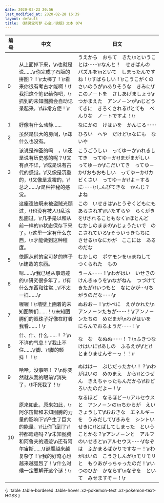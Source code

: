 ```yaml
---
date: 2020-02-23 20:56
last_modified_at: 2020-02-28 16:39
layout: default
title: 《精灵宝可梦 心金／魂银》文本 074
---
```

| 编号 | 中文 | 日文 |
| ---- | ---- | ---- |
| 0 | 从上面掉下来，\n也就是说……\r你完成了石版的拼图？！\r太棒了！\r看来你很有考古才能啊！\f我把这个笔记给你吧，\r抓到的未知图腾会自动记录起来，\f非常方便！\r | うえから　おちて　きた\nということは⋯⋯\rなんと！　せきばんの　パズルを\nといて　しまったんですね！\rすばらしい！\rこうこがくの　さいのうが\nありそうな　きみに\fこのノ－トを　さしあげましょう\rつかまえた　アンノ－ンが\nじどうてきに　きろくされる\fとても　べんりな　ノ－トですよ！\r |
| 1 | 好像有什么动静…… | なにかの　けはいを　かんじる⋯⋯ |
| 2 | 虽然是很大的房间，\n却什么也没有。 | ひろい　へや　だけど\nなにも　ないや |
| 3 | 该说是神圣的吗　，\n还是说有历史感的呢？\f又有点不详，\f或是说有古代的感觉。\f又像是沉重的，\f又像是发霉的，\f总之……\r是种神秘的感觉。 | こうごうしい　ってゆ－か\nれきしてき　ってゆ－か\fまがまがしい　ってゆ－か\fこだいてき　ってゆ－か\fおもおもしい　ってゆ－か\fカビくさい　ってゆ－か\fよ－するに⋯⋯\rしんぴてきな　かんじ？　よね |
| 4 | 这座遗迹既未被盗贼光顾过，\f也没有被人\f乱涂乱画过，\r几乎是以和从前一样的\n状态保存下来了。\r这里一定有什么东西，\n才能做到这种程度。 | この　いせきは\nとうぞくどもにも　あらされず\fいたずらや　らくがきを\fされることもなく\rほとんど　むかしのままの\nじょうたいで　のこされている\rそういうきもちに　させる\nなにかが　ここには　あるのだな |
| 5 | 依照从前的宝可梦的样子\n建造的东西。 | むかしの　ポケモンを\nまねして　つくられた　もの |
| 6 | 嗯……\r我已经从事遗迹的\n研究很多年了，\f有什么东西和往常…\f不太一样……\r | う－ん⋯⋯！\rわがはい　いせきの　けんきゅうを\nながねん　つづけてきたが\fいつもと　なにかが⋯\fちがうのだな⋯⋯\r |
| 7 | 喔喔！\r墙壁上画着的未知图腾们……！\r未知图腾们的眼珠子好像在盯着我看……！\r | ぬおお－！\rかべに　えがかれた\nアンノ－ンたちが⋯⋯！\rアンノ－ンたちの　めだまが\nわがはいを　にらんでおるようだ⋯⋯！\r |
| 8 | 什、什、什么……！？\n不详的气息！\f我止不住……\f脚、\f脚的颤抖！！\r | な　な　なぬぬ⋯⋯！？\nふきつな　けはいに\fあしの　ふるえが\fと\fとまりませんぞ－っ！！\r |
| 9 | 哈哈，没事吧！？\n你突然就从我的眼前\f消失了，\f吓死我了！\r | ぬはは－　ぶじだったかい！？\nわがはいの　めのまえ　から\fとつぜん　きえちゃったもんだから\fおどろいたのだよ－！\r |
| 10 | 原来如此，原来如此，\r阿尔宙斯和未知图腾的力量的影响下\f产生了巨大的能量，\f让你飞到了\f神都遗迹吗？\r未知图腾和阿鲁夫的遗迹\n还有阿尔宙斯……\f谜题越来越复杂了！\r我的好奇心也越来越强烈了！\r什么时候一定要解开这个谜！\r | なるほど　なるほど－\rアルセウスと　アンノ－ンの\nちからが　えいきょうして\fおおきな　エネルギ－を　うみだして\fきみを　シントいせきに\fとばしてしまった　ということかな？\rアンノ－ンと　アルフのいせきと\nアルセウス⋯⋯\fなぞは　ふかまるばかりですな－！\rわがはいの　こうきしんが\nモリモリと　もりあがっちゃったのだ！\rいつのひか　かならず\nなぞを　といて　みせますぞ－！\r |
{: .table .table-bordered .table-hover .xz-pokemon-text .xz-pokemon-text-HGSS }